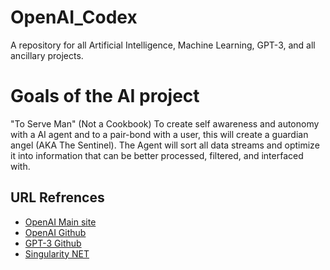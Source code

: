 # OpenAI_Codex
A repository for all Artificial Intelligence, Machine Learning, GPT-3, and all ancillary projects.  

# Goals of the AI project
"To Serve Man" (Not a Cookbook)
To create self awareness and autonomy with a AI agent and to a pair-bond with a user,
 this will create a guardian angel (AKA The Sentinel).
 The Agent will sort all data streams and optimize it into information that can be 
 better processed, filtered, and interfaced with.

## URL Refrences
- [OpenAI Main site](https://openai.com/blog/openai-codex/)
- [OpenAI Github](https://github.com/openai/)
- [GPT-3 Github]()
- [Singularity NET](https://singularitynet.io/)

